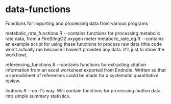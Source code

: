 # data-functions
Functions for importing and processing data from various programs

metabolic_rate_functions.R --contains functions for processing metabolic rate data, from a FireStingO2 oxygen meter
metabolic_rate_eg.R --contains an example script for using these functions to process raw data (this code won't actually run because I haven't provided any data. It's just to show the workflow).

referencing_functions.R --contains functions for extracting citation information from an excel worksheet exported from Endnote. Written so that a spreadsheet of references could be made for a systematic quantitative review.

ibuttons.R --on it's way. Will contain functions for processing ibutton data into simple summary statistics. 
